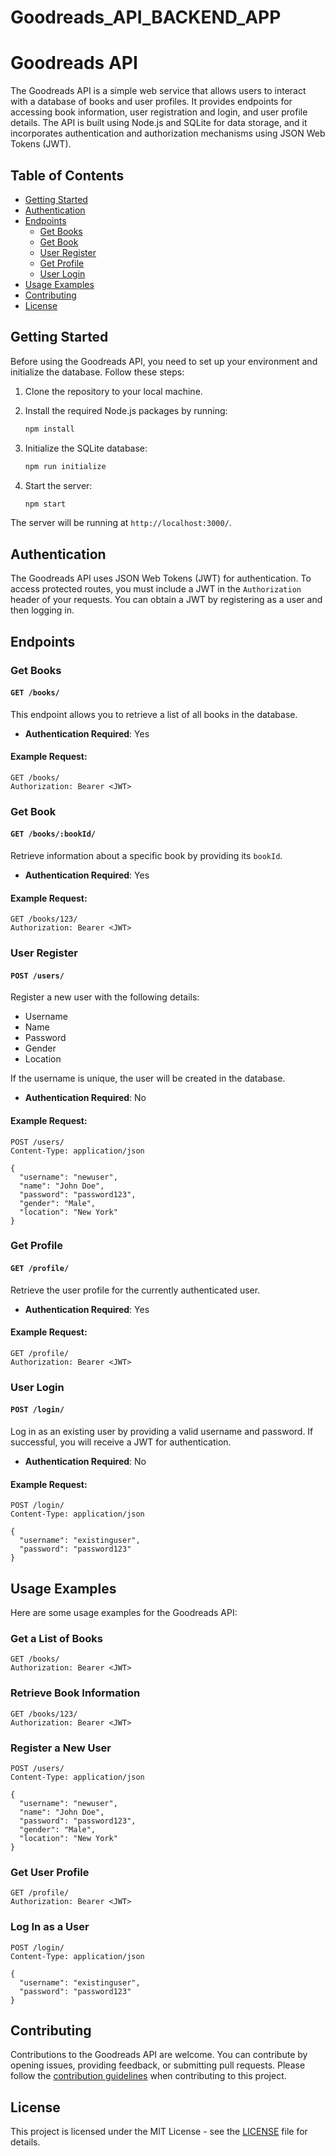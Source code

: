 # Goodreads_API_BACKEND_APP

# Goodreads API

The Goodreads API is a simple web service that allows users to interact with a database of books and user profiles. It provides endpoints for accessing book information, user registration and login, and user profile details. The API is built using Node.js and SQLite for data storage, and it incorporates authentication and authorization mechanisms using JSON Web Tokens (JWT).

## Table of Contents

- [Getting Started](#getting-started)
- [Authentication](#authentication)
- [Endpoints](#endpoints)
  - [Get Books](#get-books)
  - [Get Book](#get-book)
  - [User Register](#user-register)
  - [Get Profile](#get-profile)
  - [User Login](#user-login)
- [Usage Examples](#usage-examples)
- [Contributing](#contributing)
- [License](#license)

## Getting Started

Before using the Goodreads API, you need to set up your environment and initialize the database. Follow these steps:

1. Clone the repository to your local machine.
2. Install the required Node.js packages by running:

   ```bash
   npm install
   ```

3. Initialize the SQLite database:

   ```bash
   npm run initialize
   ```

4. Start the server:

   ```bash
   npm start
   ```

The server will be running at `http://localhost:3000/`.

## Authentication

The Goodreads API uses JSON Web Tokens (JWT) for authentication. To access protected routes, you must include a JWT in the `Authorization` header of your requests. You can obtain a JWT by registering as a user and then logging in.

## Endpoints

### Get Books

#### `GET /books/`

This endpoint allows you to retrieve a list of all books in the database.

- **Authentication Required**: Yes

#### Example Request:

```http
GET /books/
Authorization: Bearer <JWT>
```

### Get Book

#### `GET /books/:bookId/`

Retrieve information about a specific book by providing its `bookId`.

- **Authentication Required**: Yes

#### Example Request:

```http
GET /books/123/
Authorization: Bearer <JWT>
```

### User Register

#### `POST /users/`

Register a new user with the following details:

- Username
- Name
- Password
- Gender
- Location

If the username is unique, the user will be created in the database.

- **Authentication Required**: No

#### Example Request:

```http
POST /users/
Content-Type: application/json

{
  "username": "newuser",
  "name": "John Doe",
  "password": "password123",
  "gender": "Male",
  "location": "New York"
}
```

### Get Profile

#### `GET /profile/`

Retrieve the user profile for the currently authenticated user.

- **Authentication Required**: Yes

#### Example Request:

```http
GET /profile/
Authorization: Bearer <JWT>
```

### User Login

#### `POST /login/`

Log in as an existing user by providing a valid username and password. If successful, you will receive a JWT for authentication.

- **Authentication Required**: No

#### Example Request:

```http
POST /login/
Content-Type: application/json

{
  "username": "existinguser",
  "password": "password123"
}
```

## Usage Examples

Here are some usage examples for the Goodreads API:

### Get a List of Books

```http
GET /books/
Authorization: Bearer <JWT>
```

### Retrieve Book Information

```http
GET /books/123/
Authorization: Bearer <JWT>
```

### Register a New User

```http
POST /users/
Content-Type: application/json

{
  "username": "newuser",
  "name": "John Doe",
  "password": "password123",
  "gender": "Male",
  "location": "New York"
}
```

### Get User Profile

```http
GET /profile/
Authorization: Bearer <JWT>
```

### Log In as a User

```http
POST /login/
Content-Type: application/json

{
  "username": "existinguser",
  "password": "password123"
}
```

## Contributing

Contributions to the Goodreads API are welcome. You can contribute by opening issues, providing feedback, or submitting pull requests. Please follow the [contribution guidelines](CONTRIBUTING.md) when contributing to this project.

## License

This project is licensed under the MIT License - see the [LICENSE](LICENSE) file for details.
